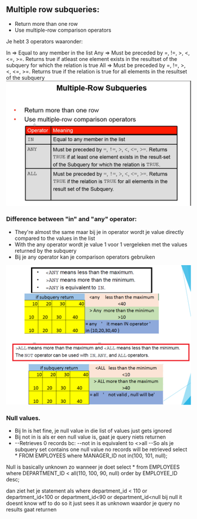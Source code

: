## Multiple row subqueries:
- Return more than one row
- Use multiple-row comparison operators

Je hebt 3 operators waaronder:

In => Equal to any member in the list
Any => Must be preceded by =, !=, >, <, <=, >=. Returns true if atleast one element exists in the resultset of the subquery
for which the relation is true
All => Must be preceded by =, !=, >, <, <=, >=. Returns true if the relation is true for all elements in the resultset of the subquery
![Alt text](<../resources/multiple row subqueries.png>)


### Difference between "in" and "any" operator:
- They're almost the same maar bij je in operator wordt je value directly compared to the values in the list
- With the any operator wordt je value 1 voor 1 vergeleken met the values returned by the subquery
- Bij je any operator kan je comparison operators gebruiken



![Alt text](<../resources/any in all.png>)




### Null values.
- Bij In is het fine, je null value in die list of values just gets ignored
- Bij not in is als er een null value is, gaat je query niets returnen
- --Retrieves 0 records bc:
--not in is equivalent to <>all
--So als je subquery set contains one null value no records will be retrieved
select *
FROM EMPLOYEES
where MANAGER_ID not in(100, 101, null);


Null is basically unknown zo wanneer je doet 
select *
from EMPLOYEES
where DEPARTMENT_ID < all(110, 100, 90, null)
order by EMPLOYEE_ID desc;

dan ziet het je statement als 
where department_id < 110 or department_id<100 or department_id<90 or department_id<null
bij null it doesnt know wtf to do so it just sees it as unknown waardor je query no results gaat returnen